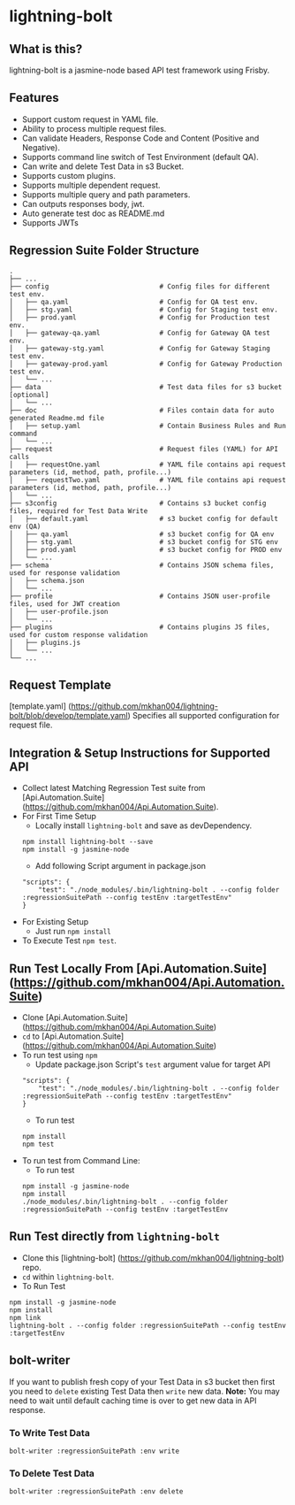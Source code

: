 # lightning-bolt

## What is this?
lightning-bolt is a jasmine-node based API test framework using Frisby.

## Features
* Support custom request in YAML file.
* Ability to process multiple request files.
* Can validate Headers, Response Code and Content (Positive and Negative).
* Supports command line switch of Test Environment (default QA).
* Can write and delete Test Data in s3 Bucket.
* Supports custom plugins.
* Supports multiple dependent request.
* Supports multiple query and path parameters.
* Can outputs responses body, jwt.
* Auto generate test doc as README.md
* Supports JWTs

## Regression Suite Folder Structure

    .
    ├── ...
    ├── config                            # Config files for different test env.
    │   ├── qa.yaml                       # Config for QA test env.
    │   ├── stg.yaml                      # Config for Staging test env.
    │   ├── prod.yaml                     # Config for Production test env.
    │   ├── gateway-qa.yaml               # Config for Gateway QA test env.
    │   ├── gateway-stg.yaml              # Config for Gateway Staging test env.
    │   ├── gateway-prod.yaml             # Config for Gateway Production test env.
    │   └── ...
    ├── data                              # Test data files for s3 bucket [optional]
    │   └── ...
    ├── doc                               # Files contain data for auto generated Readme.md file
    │   ├── setup.yaml                    # Contain Business Rules and Run command
    │   └── ...
    ├── request                           # Request files (YAML) for API calls
    │   ├── requestOne.yaml               # YAML file contains api request parameters (id, method, path, profile...)
    │   ├── requestTwo.yaml               # YAML file contains api request parameters (id, method, path, profile...)
    │   └── ...
    ├── s3config                          # Contains s3 bucket config files, required for Test Data Write
    │   ├── default.yaml                  # s3 bucket config for default env (QA)
    │   ├── qa.yaml                       # s3 bucket config for QA env
    │   ├── stg.yaml                      # s3 bucket config for STG env
    │   ├── prod.yaml                     # s3 bucket config for PROD env
    │   └── ...
    ├── schema                            # Contains JSON schema files, used for response validation
    │   ├── schema.json
    │   └── ...
    ├── profile                           # Contains JSON user-profile files, used for JWT creation
    │   ├── user-profile.json
    │   └── ...
    ├── plugins                           # Contains plugins JS files, used for custom response validation
    │   ├── plugins.js
    │   └── ...
    └── ...
    
## Request Template
[template.yaml] (https://github.com/mkhan004/lightning-bolt/blob/develop/template.yaml) Specifies all supported configuration for request file.

## Integration & Setup Instructions for Supported API
* Collect latest Matching Regression Test suite from [Api.Automation.Suite] (https://github.com/mkhan004/Api.Automation.Suite).
* For First Time Setup
    * Locally install `lightning-bolt` and save as devDependency.
    ```
    npm install lightning-bolt --save
    npm install -g jasmine-node
    ```
    * Add following Script argument in package.json
    ```
    "scripts": {
        "test": "./node_modules/.bin/lightning-bolt . --config folder :regressionSuitePath --config testEnv :targetTestEnv"
    }
    ```
* For Existing Setup
    * Just run `npm install`
* To Execute Test `npm test`.

## Run Test Locally From [Api.Automation.Suite] (https://github.com/mkhan004/Api.Automation.Suite)
* Clone [Api.Automation.Suite] (https://github.com/mkhan004/Api.Automation.Suite)
* `cd` to [Api.Automation.Suite] (https://github.com/mkhan004/Api.Automation.Suite)
* To run test using `npm`
    * Update package.json Script's `test` argument value for target API
    ```
    "scripts": {
        "test": "./node_modules/.bin/lightning-bolt . --config folder :regressionSuitePath --config testEnv :targetTestEnv"
    }
    ```
    * To run test
    ```
    npm install
    npm test
    ```
* To run test from Command Line:
    * To run test
    ```
    npm install -g jasmine-node
    npm install
    ./node_modules/.bin/lightning-bolt . --config folder :regressionSuitePath --config testEnv :targetTestEnv
    ```

## Run Test directly from `lightning-bolt`
* Clone this [lightning-bolt] (https://github.com/mkhan004/lightning-bolt) repo.
* `cd` within `lightning-bolt`.
* To Run Test
```
npm install -g jasmine-node
npm install
npm link
lightning-bolt . --config folder :regressionSuitePath --config testEnv :targetTestEnv
```

## bolt-writer
If you want to publish fresh copy of your Test Data in s3 bucket then first you need to `delete` existing Test Data then `write` new data.
<b>Note:</b> You may need to wait until default caching time is over to get new data in API response.

### To Write Test Data
```
bolt-writer :regressionSuitePath :env write
```

### To Delete Test Data
```
bolt-writer :regressionSuitePath :env delete
```
